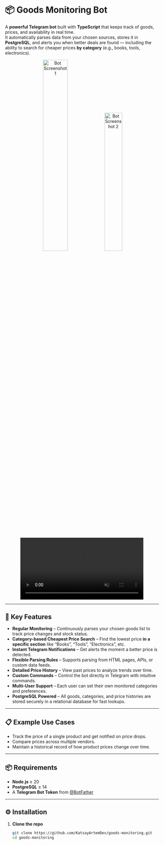 # 📦 Goods Monitoring Bot

A **powerful Telegram bot** built with **TypeScript** that keeps track of goods, prices, and availability in real time.  
It automatically parses data from your chosen sources, stores it in **PostgreSQL**, and alerts you when better deals are found — including the ability to search for cheaper prices **by category** (e.g., books, tools, electronics).

<div align="center">
  <img src="https://github.com/user-attachments/assets/a8fe6edf-7a46-4316-8b1b-1a391fc1917c" alt="Bot Screenshot 1" width="40%"/>
  <img src="https://github.com/user-attachments/assets/7292ad94-f7c6-4399-b62c-f2ebee82fd46" alt="Bot Screenshot 2" width="34%"/>
</div>

<div align="center">
  <video src="https://github.com/user-attachments/assets/9363576b-1d01-4f05-bc4b-98f5c35746a2" width="80%" autoplay loop muted playsinline />
</div>



---

## 🚀 Key Features

- **Regular Monitoring** – Continuously parses your chosen goods list to track price changes and stock status.
- **Category-based Cheapest Price Search** – Find the lowest price **in a specific section** like “Books”, “Tools”, “Electronics”, etc.
- **Instant Telegram Notifications** – Get alerts the moment a better price is detected.
- **Flexible Parsing Rules** – Supports parsing from HTML pages, APIs, or custom data feeds.
- **Detailed Price History** – View past prices to analyze trends over time.
- **Custom Commands** – Control the bot directly in Telegram with intuitive commands.
- **Multi-User Support** – Each user can set their own monitored categories and preferences.
- **PostgreSQL Powered** – All goods, categories, and price histories are stored securely in a relational database for fast lookups.

---

## 📋 Example Use Cases

- Track the price of a single product and get notified on price drops.
- Compare prices across multiple vendors.
- Maintain a historical record of how product prices change over time.

---

## 📦 Requirements

- **Node.js** ≥ 20
- **PostgreSQL** ≥ 14
- A **Telegram Bot Token** from [@BotFather](https://t.me/BotFather)

---

## ⚙️ Installation

1. **Clone the repo**  
   ```bash
   git clone https://github.com/KatsayArtemDev/goods-monitoring.git
   cd goods-monitoring

